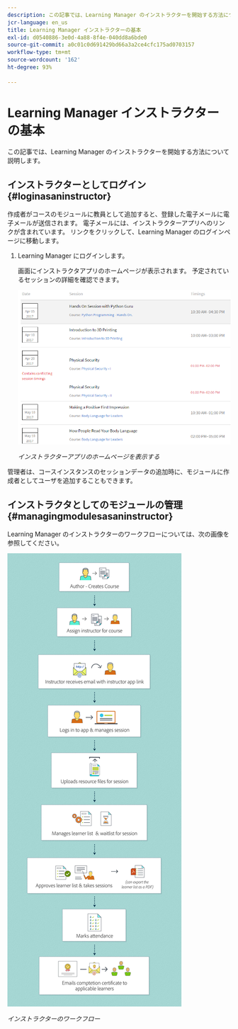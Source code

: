 ```yaml
---
description: この記事では、Learning Manager のインストラクターを開始する方法について説明します。
jcr-language: en_us
title: Learning Manager インストラクターの基本
exl-id: d0540886-3e0d-4a88-8f4e-040dd8a6bde0
source-git-commit: a0c01c0d691429bd66a3a2ce4cfc175ad0703157
workflow-type: tm+mt
source-wordcount: '162'
ht-degree: 93%

---
```


# Learning Manager インストラクターの基本

この記事では、Learning Manager のインストラクターを開始する方法について説明します。

## インストラクターとしてログイン {#loginasaninstructor}

作成者がコースのモジュールに教員として追加すると、登録した電子メールに電子メールが送信されます。 電子メールには、インストラクターアプリへのリンクが含まれています。 リンクをクリックして、Learning Manager のログインページに移動します。

1. Learning Manager にログインします。

   画面にインストラクタアプリのホームページが表示されます。 予定されているセッションの詳細を確認できます。

   ![](assets/instructor-upcomingsession.png)

   *インストラクターアプリのホームページを表示する*

管理者は、コースインスタンスのセッションデータの追加時に、モジュールに作成者としてユーザを追加することもできます。

## インストラクタとしてのモジュールの管理 {#managingmodulesasaninstructor}

Learning Manager のインストラクターのワークフローについては、次の画像を参照してください。

![](assets/instructor.jpg)

*インストラクターのワークフロー*
